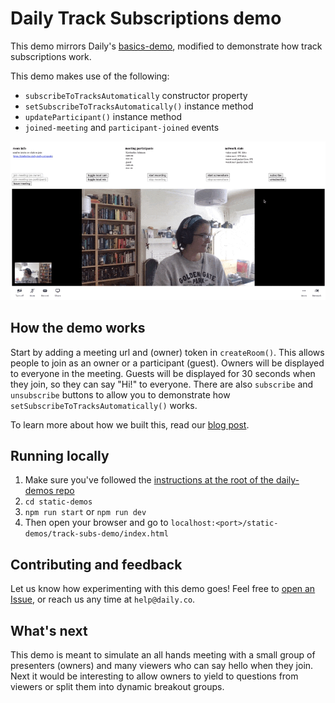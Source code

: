 
# Daily Track Subscriptions demo
This demo mirrors Daily's [basics-demo](https://github.com/daily-co/daily-demos/tree/main/static-demos/basics-demo), modified to demonstrate how track subscriptions work. 

This demo makes use of the following:
- `subscribeToTracksAutomatically` constructor property
- `setSubscribeToTracksAutomatically()` instance method
- `updateParticipant()` instance method
- `joined-meeting` and `participant-joined` events

![A meeting owner can subscribe and unsubscribe to a participant's media tracks, turning their camera no and off in this example](./screenshot-track-subs-demo.gif)

## How the demo works 
Start by adding a meeting url and (owner) token in `createRoom()`. This allows people to join as an owner or a participant (guest). Owners will be displayed to everyone in the meeting. Guests will be displayed for 30 seconds when they join, so they can say "Hi!" to everyone. There are also `subscribe` and `unsubscribe` buttons to allow you to demonstrate how `setSubscribeToTracksAutomatically()` works. 

To learn more about how we built this, read our [blog post](https://daily.co/blog/create-dynamic-meetings-using-track-subscriptions). 

## Running locally 
1. Make sure you've followed the [instructions at the root of the daily-demos repo](https://github.com/daily-co/daily-demos)
2. `cd static-demos` 
3. `npm run start` or `npm run dev`
4. Then open your browser and go to `localhost:<port>/static-demos/track-subs-demo/index.html`

## Contributing and feedback 
Let us know how experimenting with this demo goes! Feel free to [open an Issue](https://github.com/daily-co/daily-demos/issues), or reach us any time at `help@daily.co`. 

## What's next 
This demo is meant to simulate an all hands meeting with a small group of presenters (owners) and many viewers who can say hello when they join. Next it would be interesting to allow owners to yield to questions from viewers or split them into dynamic breakout groups.  
